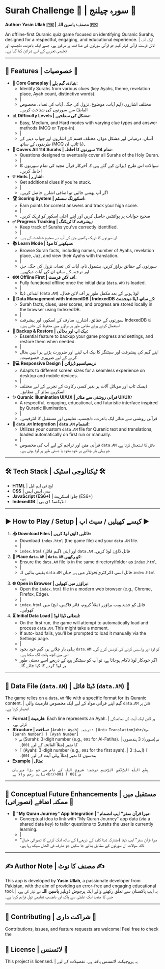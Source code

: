 # Surah Challenge 📖 | سورہ چیلنج 📖

**Author: Yasin Ullah 🇵🇰 | مصنف: یاسین اللہ 🇵🇰**

An offline-first Quranic quiz game focused on identifying Quranic Surahs, designed for a respectful, engaging, and educational experience.
|
ایک آف لائن فرسٹ قرآنی کوئز گیم جو قرآنی سورتوں کی شناخت پر مرکوز ہے، جسے ایک باعزت، دلچسپ اور تعلیمی تجربے کے لیے ڈیزائن کیا گیا ہے۔

---

## 🌟 Features | خصوصیات 🌟

*   **🧠 Core Gameplay | بنیادی گیم پلے:**
    *   Identify Surahs from various clues (key Ayahs, theme, revelation place, Ayah count, distinctive words).
    *   |
    *   مختلف اشاروں (اہم آیات، موضوع، نزول کی جگہ، آیات کی تعداد، مخصوص الفاظ) سے سورتوں کی شناخت کریں۔
*   **📊 Difficulty Levels | مشکل کی سطحیں:**
    *   Easy, Medium, and Hard modes with varying clue types and answer methods (MCQ or Type-in).
    *   |
    *   آسان، درمیانی اور مشکل موڈز، مختلف قسم کے اشاروں اور جواب دینے کے طریقوں کے ساتھ (MCQ یا ٹائپ ان)۔
*   **🕋 Covers All 114 Surahs | تمام 114 سورتوں کا احاطہ:**
    *   Questions designed to eventually cover all Surahs of the Holy Quran.
    *   |
    *   سوالات اس طرح ڈیزائن کیے گئے ہیں کہ آخرکار قرآن مجید کی تمام سورتوں کا احاطہ کریں۔
*   **💡 Hints | اشارے:**
    *   Get additional clues if you're stuck.
    *   |
    *   اگر آپ پھنس جائیں تو اضافی اشارے حاصل کریں۔
*   **🏆 Scoring System | اسکورنگ سسٹم:**
    *   Earn points for correct answers and track your high score.
    *   |
    *   صحیح جوابات پر پوائنٹس حاصل کریں اور اپنے اعلی اسکور کو ٹریک کریں۔
*   **✅ Progress Tracking | پیشرفت کا ٹریکنگ:**
    *   Keep track of Surahs you've correctly identified.
    *   |
    *   ان سورتوں کا ٹریک رکھیں جن کی آپ نے صحیح شناخت کی ہے۔
*   **📚 Learn Mode | سیکھنے کا موڈ:**
    *   Browse Surah facts, including names, number of Ayahs, revelation place, Juz, and view their Ayahs with translation.
    *   |
    *   سورتوں کے حقائق براؤز کریں، بشمول نام، آیات کی تعداد، نزول کی جگہ، جز، اور ترجمہ کے ساتھ ان کی آیات دیکھیں۔
*   **🌐❌ Offline First | آف لائن فرسٹ:**
    *   Fully functional offline once the initial data (`data.AM`) is loaded.
    *   |
    *   ابتدائی ڈیٹا (`data.AM`) لوڈ ہونے کے بعد مکمل طور پر آف لائن فعال۔
*   **💾 Data Management with IndexedDB | IndexedDB کے ساتھ ڈیٹا مینجمنٹ:**
    *   Surah facts, clues, user scores, and progress are stored locally in the browser using IndexedDB.
    *   |
    *   سورتوں کے حقائق، اشارے، صارف کے اسکور، اور پیشرفت IndexedDB کا استعمال کرتے ہوئے مقامی طور پر براؤزر میں محفوظ کی جاتی ہیں۔
*   **🔄 Backup & Restore | بیک اپ اور بحالی:**
    *   Essential feature to backup your game progress and settings, and restore them when needed.
    *   |
    *   اپنے گیم کی پیشرفت اور سیٹنگز کا بیک اپ لینے اور ضرورت پڑنے پر انہیں بحال کرنے کے لیے ضروری خصوصیت۔
*   **📱💻 Responsive Design | ریسپانسیو ڈیزائن:**
    *   Adapts to different screen sizes for a seamless experience on desktop and mobile devices.
    *   |
    *   ڈیسک ٹاپ اور موبائل آلات پر بغیر کسی رکاوٹ کے تجربے کے لیے مختلف اسکرین سائز کے مطابق۔
*   **✨ Quranic Illumination UI/UX | قرآنی روشنی سے متاثر UI/UX:**
    *   A respectful, engaging, educational, and futuristic interface inspired by Quranic illumination.
    *   |
    *   قرآنی روشنی سے متاثر ایک باعزت، دلچسپ، تعلیمی اور مستقبل کا انٹرفیس۔
*   **📄 `data.AM` Integration | `data.AM` انضمام:**
    *   Utilizes your custom `data.AM` file for Quranic text and translations, loaded automatically on first run or manually.
    *   |
    *   قرآنی متن اور تراجم کے لیے آپ کی مخصوص `data.AM` فائل کا استعمال کرتا ہے، جو پہلی بار چلانے پر خود بخود یا دستی طور پر لوڈ ہوتی ہے۔

---

## 🛠️ Tech Stack | ٹیکنالوجی اسٹیک 🛠️

*   **HTML** | ایچ ٹی ایم ایل
*   **CSS** | سی ایس ایس
*   **JavaScript (ES6+)** | جاوا اسکرپٹ (ES6+)
*   **IndexedDB** | انڈیکسڈ ڈی بی

---

## ▶️ How to Play / Setup | کیسے کھیلیں / سیٹ اپ ▶️

1.  **📥 Download Files | فائلیں ڈاؤن لوڈ کریں:**
    *   Download `index.html` (the game file) and your `data.AM` file.
    *   |
    *   `index.html` (گیم فائل) اور اپنی `data.AM` فائل ڈاؤن لوڈ کریں۔
2.  **📁 Place `data.AM` | `data.AM` کو رکھیں:**
    *   Ensure the `data.AM` file is in the same directory/folder as `index.html`.
    *   |
    *   یقینی بنائیں کہ `data.AM` فائل اسی ڈائرکٹری/فولڈر میں ہے جہاں `index.html` ہے۔
3.  **🌐 Open in Browser | براؤزر میں کھولیں:**
    *   Open the `index.html` file in a modern web browser (e.g., Chrome, Firefox, Edge).
    *   |
    *   `index.html` فائل کو جدید ویب براؤزر (مثلاً کروم، فائر فاکس، ایج) میں کھولیں۔
4.  **⏳ Initial Data Load | ابتدائی ڈیٹا لوڈ:**
    *   On the first run, the game will attempt to automatically load and process `data.AM`. This might take a moment.
    *   If auto-load fails, you'll be prompted to load it manually via the Settings page.
    *   |
    *   پہلی بار چلانے پر، گیم خود بخود `data.AM` کو لوڈ اور پراسیس کرنے کی کوشش کرے گی۔ اس میں کچھ وقت لگ سکتا ہے۔
    *   اگر خودکار لوڈ ناکام ہوجاتا ہے، تو آپ کو سیٹنگز پیج کے ذریعے اسے دستی طور پر لوڈ کرنے کا کہا جائے گا۔

---

## 📂 Data File (`data.AM`) | ڈیٹا فائل (`data.AM`) 📂

The game relies on a `data.AM` file with a specific format for its Quranic content.
|
گیم اپنے قرآنی مواد کے لیے ایک مخصوص فارمیٹ والی `data.AM` فائل پر انحصار کرتا ہے۔

*   **Format | فارمیٹ:** Each line represents an Ayah. | ہر لائن ایک آیت کی نمائندگی کرتی ہے۔
*   **Structure | ساخت:** `[Arabic Ayah] ترجمہ: [Urdu Translation]<br/>س [Surah Number] آ [Ayah Number]`
    *   `س` (Surah): 3-digit number (e.g., `001` for Al-Fatiha). | `س` (سورہ): 3 ہندسوں کا نمبر (مثلاً الفاتحہ کے لیے `001`)۔
    *   `آ` (Ayah): 3-digit number (e.g., `001` for the first ayah). | `آ` (آیت): 3 ہندسوں کا نمبر (مثلاً پہلی آیت کے لیے `001`)۔
*   **Example | مثال:**
    ```
    بِسْمِ اللَّهِ الرَّحْمَنِ الرَّحِيمِ ترجمہ: شروع اللہ کے نام سے جو بڑا مہربان نہایت رحم والا ہے<br/>س 001 آ 001
    ```

---

## 🚀 Conceptual Future Enhancements | مستقبل میں ممکنہ اضافے (تصوراتی) 🚀

*   **🔗 "My Quran Journey" App Integration | "میرا قرآن سفر" ایپ انضمام:**
    *   Conceptual idea to link with "My Quran Journey" app data (via a shared data key) to tailor questions to Surahs the user is currently learning.
    *   |
    *   "میرا قرآن سفر" ایپ ڈیٹا (مشترکہ ڈیٹا کلید کے ذریعے) کے ساتھ لنک کرنے کا تصوراتی خیال تاکہ سوالات ان سورتوں کے مطابق بنائے جا سکیں جو صارف فی الحال سیکھ رہا ہے۔

---

## ✍️ Author Note | مصنف کا نوٹ ✍️

This app is developed by **Yasin Ullah**, a passionate developer from Pakistan, with the aim of providing an error-free and engaging educational tool.
|
یہ ایپ پاکستان سے تعلق رکھنے والے ایک پرجوش ڈویلپر **یاسین اللہ** نے تیار کی ہے، جس کا مقصد ایک غلطی سے پاک اور دلچسپ تعلیمی ٹول فراہم کرنا ہے۔

---

## 🙏 Contributing | شراکت داری 🙏

Contributions, issues, and feature requests are welcome! Feel free to check the 
## 📜 License | لائسنس 📜

This project is licensed.
|
یہ پروجیکٹ لائسنس یافتہ ہے۔ تفصیلات کے لیے
